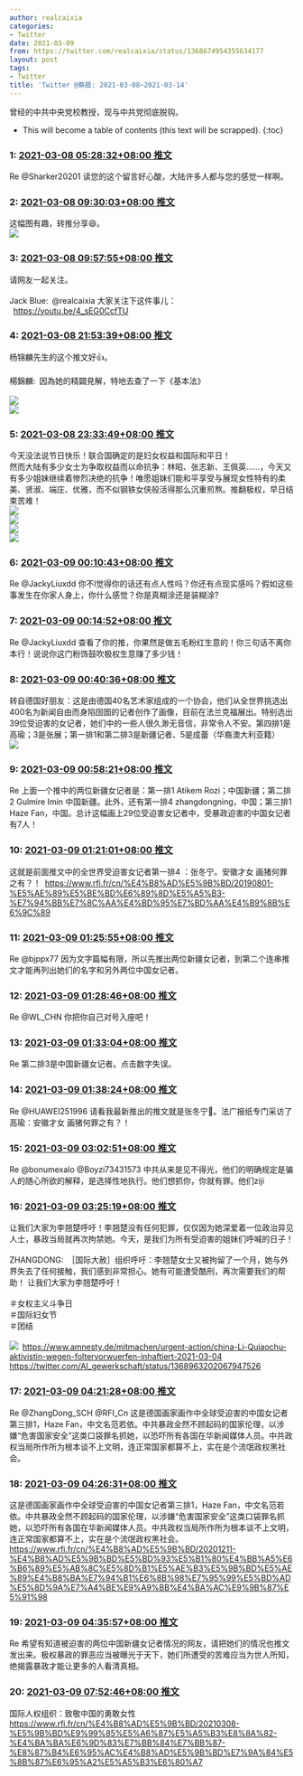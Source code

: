 ```yaml
---
author: realcaixia
categories:
- Twitter
date: 2021-03-09
from: https://twitter.com/realcaixia/status/1368674954355634177
layout: post
tags:
- Twitter
title: 'Twitter @蔡霞: 2021-03-08~2021-03-14'
---
```


曾经的中共中央党校教授，现与中共党彻底脱钩。 

* This will become a table of contents (this text will be scrapped).
{:toc}

### 1: [2021-03-08 05:28:32+08:00 推文](https://twitter.com/realcaixia/status/1368674954355634177)

Re @Sharker20201 读您的这个留言好心酸，大陆许多人都与您的感觉一样啊。

### 2: [2021-03-08 09:30:03+08:00 推文](https://twitter.com/realcaixia/status/1368735733708644354)

这幅图有趣，转推分享😄。<br><img style src="https://pbs.twimg.com/media/Ev655DLWEAMt0rl?format=jpg&name=orig" referrerpolicy="no-referrer">

### 3: [2021-03-08 09:57:55+08:00 推文](https://twitter.com/realcaixia/status/1368742746245259270)

请网友一起关注。<br><br>Jack Blue: @realcaixia 大家关注下这件事儿：<br> <a href="https://youtu.be/4_sEG0CcfTU" target="_blank" rel="noopener noreferrer">https://youtu.be/4_sEG0CcfTU</a>

### 4: [2021-03-08 21:53:39+08:00 推文](https://twitter.com/realcaixia/status/1368922868403306497)

杨锦麟先生的这个推文好👍。<br><br>楊錦麟: 因為她的精闢見解，特地去查了一下《基本法》<br><br><img style src="https://pbs.twimg.com/media/Ev6X886VgAAccM5?format=jpg&name=orig" referrerpolicy="no-referrer"><br><img style src="https://pbs.twimg.com/media/Ev6X887VgAEmQpT?format=jpg&name=orig" referrerpolicy="no-referrer">

### 5: [2021-03-08 23:33:49+08:00 推文](https://twitter.com/realcaixia/status/1368948076254294016)

今天没法说节日快乐！联合国确定的是妇女权益和国际和平日！<br>然而大陆有多少女士为争取权益而以命抗争：林昭、张志新、王佩英……，今天又有多少姐妹继续着惨烈决绝的抗争！唯愿姐妹们能和平享受与展现女性特有的柔美、贤淑、端庄、优雅，而不似钢铁女侠般活得那么沉重煎熬。推翻极权，早日结束苦难！<br><img style src="https://pbs.twimg.com/media/Ev96_tmXIAASAwe?format=jpg&name=orig" referrerpolicy="no-referrer"><br><img style src="https://pbs.twimg.com/media/Ev97ALmXYAYn0aL?format=jpg&name=orig" referrerpolicy="no-referrer"><br><img style src="https://pbs.twimg.com/media/Ev97AlKXEAIHO6D?format=jpg&name=orig" referrerpolicy="no-referrer"><br><img style src="https://pbs.twimg.com/media/Ev97A9UWEAQj5Ab?format=jpg&name=orig" referrerpolicy="no-referrer">

### 6: [2021-03-09 00:10:43+08:00 推文](https://twitter.com/realcaixia/status/1368957360320970753)

Re @JackyLiuxdd 你不l觉得你的话还有点人性吗？你还有点现实感吗？假如这些事发生在你家人身上，你什么感觉？你是真糊涂还是装糊涂?

### 7: [2021-03-09 00:14:52+08:00 推文](https://twitter.com/realcaixia/status/1368958406153928707)

Re @JackyLiuxdd 查看了你的推，你果然是做五毛粉红生意的！你三句话不离你本行！说说你这门粉饰鼓吹极权生意赚了多少钱！

### 8: [2021-03-09 00:40:36+08:00 推文](https://twitter.com/realcaixia/status/1368964881672790016)

转自德国好朋友：这是由德国40名艺术家组成的一个协会，他们从全世界挑选出400名为新闻自由而身陷囹圄的记者创作了画像，目前在法兰克福展出。特别选出39位受迫害的女记者，她们中的一些人很久渺无音信，非常令人不安。第四排1是高瑜；3是张展；第一排1和第二排3是新疆记者、5是成蕾（华裔澳大利亚籍）<br><img style src="https://pbs.twimg.com/media/Ev-KTI6XAAUI9D-?format=jpg&name=orig" referrerpolicy="no-referrer">

### 9: [2021-03-09 00:58:21+08:00 推文](https://twitter.com/realcaixia/status/1368969347365023750)

Re 上面一个推中的两位新疆女记者是：第一排1 Atikem Rozi；中国新疆；第二排2 Gulmire Imin 中国新疆。此外，还有第一排4 zhangdongning，中国；第三排1 Haze Fan，中国。总计这幅画上29位受迫害女记者中，受暴政迫害的中国女记者有7人！

### 10: [2021-03-09 01:21:01+08:00 推文](https://twitter.com/realcaixia/status/1368975052952268809)

这就是前面推文中的全世界受迫害女记者第一排4 ：张冬宁。安徽才女 画猪何罪之有？！ <a href="https://www.rfi.fr/cn/%E4%B8%AD%E5%9B%BD/20190801-%E5%AE%89%E5%BE%BD%E6%89%8D%E5%A5%B3-%E7%94%BB%E7%8C%AA%E4%BD%95%E7%BD%AA%E4%B9%8B%E6%9C%89" target="_blank" rel="noopener noreferrer">https://www.rfi.fr/cn/%E4%B8%AD%E5%9B%BD/20190801-%E5%AE%89%E5%BE%BD%E6%89%8D%E5%A5%B3-%E7%94%BB%E7%8C%AA%E4%BD%95%E7%BD%AA%E4%B9%8B%E6%9C%89</a>

### 11: [2021-03-09 01:25:55+08:00 推文](https://twitter.com/realcaixia/status/1368976286299918338)

Re @bjppx77 因为文字篇幅有限，所以先推出两位新疆女记者，到第二个连串推文才能再列出她们的名字和另外两位中国女记者。

### 12: [2021-03-09 01:28:46+08:00 推文](https://twitter.com/realcaixia/status/1368977004691927043)

Re @WL_CHN 你把你自己对号入座吧！

### 13: [2021-03-09 01:33:04+08:00 推文](https://twitter.com/realcaixia/status/1368978085081669640)

Re 第二排3是中国新疆女记者。点击数字失误。

### 14: [2021-03-09 01:38:24+08:00 推文](https://twitter.com/realcaixia/status/1368979427539976201)

Re @HUAWEI251996 请看我最新推出的推文就是张冬宁🌹。法广报纸专门采访了高瑜：安徽才女 画猪何罪之有？！

### 15: [2021-03-09 03:02:51+08:00 推文](https://twitter.com/realcaixia/status/1369000681609310213)

Re @bonumexalo @Boyzi73431573 中共从来是见不得光，他们的明确规定是骗人的随心所欲的解释，是选择性地执行。他们想抓你，你就有罪。他们ziji

### 16: [2021-03-09 03:25:19+08:00 推文](https://twitter.com/realcaixia/status/1369006331731075077)

让我们大家为李翘楚呼吁！李翘楚没有任何犯罪，仅仅因为她深爱着一位政治异见人士，暴政当局就再次拘禁她。今天，是我们为所有受迫害的姐妹们呼喊的日子！<br><br>ZHANGDONG: ［国际大赦］组织呼吁：李翘楚女士又被拘留了一个月，她与外界失去了任何接触，我们感到非常担心。她有可能遭受酷刑，再次需要我们的帮助！ 让我们大家为李翘楚呼吁！  <br><br> ＃女权主义斗争日<br> ＃国际妇女节<br> ＃团结<br><br><img style src="https://pbs.twimg.com/media/Ev-lMOJWgAIvYXK?format=jpg&name=orig" referrerpolicy="no-referrer"> <a href="https://www.amnesty.de/mitmachen/urgent-action/china-Li-Quiaochu-aktivistin-wegen-foltervorwuerfen-inhaftiert-2021-03-04" target="_blank" rel="noopener noreferrer">https://www.amnesty.de/mitmachen/urgent-action/china-Li-Quiaochu-aktivistin-wegen-foltervorwuerfen-inhaftiert-2021-03-04</a> <a href="https://twitter.com/AI_gewerkschaft/status/1368963202067947526" target="_blank" rel="noopener noreferrer">https://twitter.com/AI_gewerkschaft/status/1368963202067947526</a>

### 17: [2021-03-09 04:21:28+08:00 推文](https://twitter.com/realcaixia/status/1369020462701940738)

Re @ZhangDong_SCH @RFI_Cn 这是德国画家画作中全球受迫害的中国女记者第三排1，Haze Fan，中文名范若依。中共暴政全然不顾起码的国家伦理，以涉嫌“危害国家安全”这类口袋罪名抓她，以恐吓所有各国在华新闻媒体人员。中共政权当局所作所为根本谈不上文明，连正常国家都算不上，实在是个流氓政权黑社会。

### 18: [2021-03-09 04:26:31+08:00 推文](https://twitter.com/realcaixia/status/1369021734708469765)

这是德国画家画作中全球受迫害的中国女记者第三排1，Haze Fan，中文名范若依。中共暴政全然不顾起码的国家伦理，以涉嫌“危害国家安全”这类口袋罪名抓她，以恐吓所有各国在华新闻媒体人员。中共政权当局所作所为根本谈不上文明，连正常国家都算不上，实在是个流氓政权黑社会。 <a href="https://www.rfi.fr/cn/%E4%B8%AD%E5%9B%BD/20201211-%E4%B8%AD%E5%9B%BD%E5%BD%93%E5%B1%80%E4%BB%A5%E6%B6%89%E5%AB%8C%E5%8D%B1%E5%AE%B3%E5%9B%BD%E5%AE%89%E4%B8%BA%E7%94%B1%E6%8B%98%E7%95%99%E5%BD%AD%E5%8D%9A%E7%A4%BE%E9%A9%BB%E4%BA%AC%E9%9B%87%E5%91%98" target="_blank" rel="noopener noreferrer">https://www.rfi.fr/cn/%E4%B8%AD%E5%9B%BD/20201211-%E4%B8%AD%E5%9B%BD%E5%BD%93%E5%B1%80%E4%BB%A5%E6%B6%89%E5%AB%8C%E5%8D%B1%E5%AE%B3%E5%9B%BD%E5%AE%89%E4%B8%BA%E7%94%B1%E6%8B%98%E7%95%99%E5%BD%AD%E5%8D%9A%E7%A4%BE%E9%A9%BB%E4%BA%AC%E9%9B%87%E5%91%98</a>

### 19: [2021-03-09 04:35:57+08:00 推文](https://twitter.com/realcaixia/status/1369024109603135495)

Re 希望有知道被迫害的两位中国新疆女记者情况的网友，请把她们的情况也推文发出来。极权暴政的罪恶应当被曝光于天下，她们所遭受的苦难应当为世人所知，绝揭露暴政才能让更多的人看清真相。

### 20: [2021-03-09 07:52:46+08:00 推文](https://twitter.com/realcaixia/status/1369073639665074178)

国际人权组织：致敬中国的勇敢女性 <a href="https://www.rfi.fr/cn/%E4%B8%AD%E5%9B%BD/20210308-%E5%9B%BD%E9%99%85%E5%A6%87%E5%A5%B3%E8%8A%82-%E4%BA%BA%E6%9D%83%E7%BB%84%E7%BB%87-%E8%87%B4%E6%95%AC%E4%B8%AD%E5%9B%BD%E7%9A%84%E5%8B%87%E6%95%A2%E5%A5%B3%E6%80%A7" target="_blank" rel="noopener noreferrer">https://www.rfi.fr/cn/%E4%B8%AD%E5%9B%BD/20210308-%E5%9B%BD%E9%99%85%E5%A6%87%E5%A5%B3%E8%8A%82-%E4%BA%BA%E6%9D%83%E7%BB%84%E7%BB%87-%E8%87%B4%E6%95%AC%E4%B8%AD%E5%9B%BD%E7%9A%84%E5%8B%87%E6%95%A2%E5%A5%B3%E6%80%A7</a>

